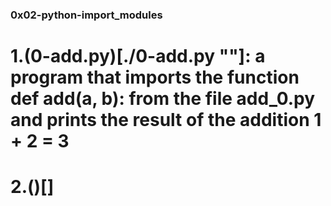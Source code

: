 ### 0x02-python-import_modules
# 1.(0-add.py)[./0-add.py ""]: a program that imports the function def add(a, b): from the file add_0.py and prints the result of the addition 1 + 2 = 3
# 2.()[]
